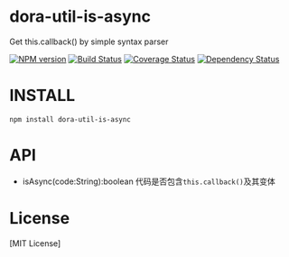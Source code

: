# dora-util-is-async

Get this.callback() by simple syntax parser

[![NPM version](https://badge.fury.io/js/dora-util-is-async.png)](https://npmjs.org/package/dora-util-is-async)
[![Build Status](https://travis-ci.org/dora-js/dora-util-is-async.svg?branch=master)](https://travis-ci.org/dora-js/dora-util-is-async)
[![Coverage Status](https://coveralls.io/repos/dora-js/dora-util-is-async/badge.png)](https://coveralls.io/r/dora-js/dora-util-is-async)
[![Dependency Status](https://david-dm.org/dora-js/dora-util-is-async.png)](https://david-dm.org/dora-js/dora-util-is-async)

# INSTALL
```
npm install dora-util-is-async
```

# API
 * isAsync(code:String):boolean 代码是否包含`this.callback()`及其变体

# License
[MIT License]
